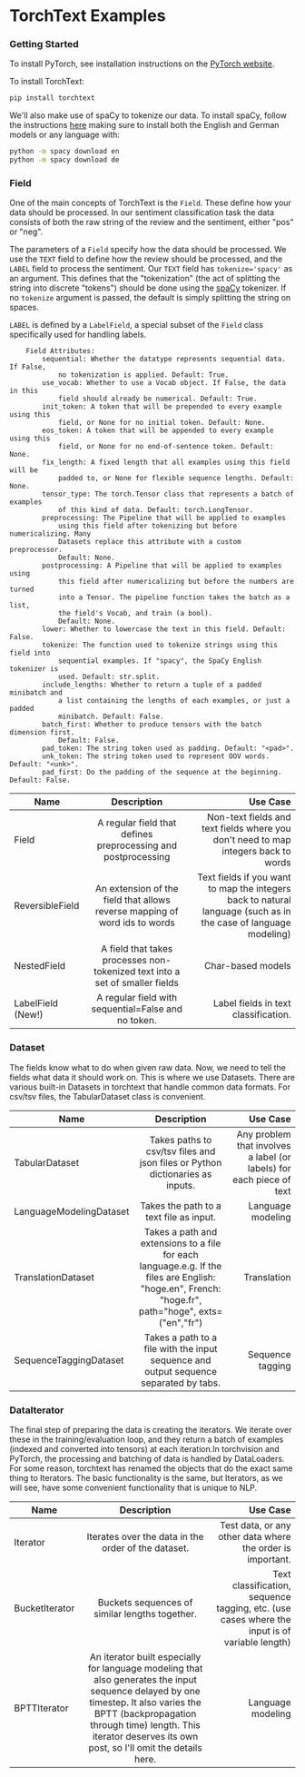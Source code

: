# TorchText Examples
### Getting Started

To install PyTorch, see installation instructions on the [PyTorch website](pytorch.org).

To install TorchText:

``` bash
pip install torchtext
```

We'll also make use of spaCy to tokenize our data. To install spaCy, follow the instructions [here](https://spacy.io/usage/) making sure to install both the English and German models or any language with:

``` bash
python -m spacy download en
python -m spacy download de
```

### Field
One of the main concepts of TorchText is the `Field`. These define how your data should be processed. In our sentiment classification task the data consists of both the raw string of the review and the sentiment, either "pos" or "neg".

The parameters of a `Field` specify how the data should be processed. We use the `TEXT` field to define how the review should be processed, and the `LABEL` field to process the sentiment. Our `TEXT` field has `tokenize='spacy'` as an argument. This defines that the "tokenization" (the act of splitting the string into discrete "tokens") should be done using the [spaCy](https://spacy.io) tokenizer. If no `tokenize` argument is passed, the default is simply splitting the string on spaces.

`LABEL` is defined by a `LabelField`, a special subset of the `Field` class specifically used for handling labels.
```
    Field Attributes:
        sequential: Whether the datatype represents sequential data. If False,
            no tokenization is applied. Default: True.
        use_vocab: Whether to use a Vocab object. If False, the data in this
            field should already be numerical. Default: True.
        init_token: A token that will be prepended to every example using this
            field, or None for no initial token. Default: None.
        eos_token: A token that will be appended to every example using this
            field, or None for no end-of-sentence token. Default: None.
        fix_length: A fixed length that all examples using this field will be
            padded to, or None for flexible sequence lengths. Default: None.
        tensor_type: The torch.Tensor class that represents a batch of examples
            of this kind of data. Default: torch.LongTensor.
        preprocessing: The Pipeline that will be applied to examples
            using this field after tokenizing but before numericalizing. Many
            Datasets replace this attribute with a custom preprocessor.
            Default: None.
        postprocessing: A Pipeline that will be applied to examples using
            this field after numericalizing but before the numbers are turned
            into a Tensor. The pipeline function takes the batch as a list,
            the field's Vocab, and train (a bool).
            Default: None.
        lower: Whether to lowercase the text in this field. Default: False.
        tokenize: The function used to tokenize strings using this field into
            sequential examples. If "spacy", the SpaCy English tokenizer is
            used. Default: str.split.
        include_lengths: Whether to return a tuple of a padded minibatch and
            a list containing the lengths of each examples, or just a padded
            minibatch. Default: False.
        batch_first: Whether to produce tensors with the batch dimension first.
            Default: False.
        pad_token: The string token used as padding. Default: "<pad>".
        unk_token: The string token used to represent OOV words. Default: "<unk>".
        pad_first: Do the padding of the sequence at the beginning. Default: False.
```


| Name        | Description           | Use Case  |
| ------------- |:-------------:| -----:|
| Field      | A regular field that defines preprocessing and postprocessing |  Non-text fields and text fields where you don't need to map integers back to words |
| ReversibleField	 | An extension of the field that allows reverse mapping of word ids to words |Text fields if you want to map the integers back to natural language (such as in the case of language modeling) |
| NestedField | A field that takes processes non-tokenized text into a set of smaller fields |  Char-based models |
| LabelField (New!) | A regular field with sequential=False and no <unk> token. |  Label fields in text classification. |


### Dataset
The fields know what to do when given raw data. Now, we need to tell the fields what data it should work on. This is where we use Datasets. There are various built-in Datasets in torchtext that handle common data formats. For csv/tsv files, the TabularDataset class is convenient. 

| Name        | Description           | Use Case  |
| ------------- |:-------------:| -----:|
| TabularDataset      |Takes paths to csv/tsv files and json files or Python dictionaries as inputs. | Any problem that involves a label (or labels) for each piece of text |
|  LanguageModelingDataset	 |Takes the path to a text file as input. |Language modeling |
|  TranslationDataset | Takes a path and extensions to a file for each language.e.g. If the files are English: "hoge.en", French: "hoge.fr", path="hoge", exts=("en","fr") |  Translation |
|  SequenceTaggingDataset |Takes a path to a file with the input sequence and output sequence separated by tabs.|  Sequence tagging |

### DataIterator
The final step of preparing the data is creating the iterators. We iterate over these in the training/evaluation loop, and they return a batch of examples (indexed and converted into tensors) at each iteration.In torchvision and PyTorch, the processing and batching of data is handled by DataLoaders. For some reason, torchtext has renamed the objects that do the exact same thing to Iterators. The basic functionality is the same, but Iterators, as we will see, have some convenient functionality that is unique to NLP.

| Name        | Description           | Use Case  |
| ------------- |:-------------:| -----:|
| Iterator      | Iterates over the data in the order of the dataset. |  Test data, or any other data where the order is important. |
| BucketIterator | Buckets sequences of similar lengths together.	      |   Text classification, sequence tagging, etc. (use cases where the input is of variable length) |
| BPTTIterator | An iterator built especially for language modeling that also generates the input sequence delayed by one timestep. It also varies the BPTT (backpropagation through time) length. This iterator deserves its own post, so I'll omit the details here. |    Language modeling |

